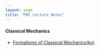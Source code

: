 ```yaml
---
layout: page
title: "PNS Lecture Notes"
---
```


#### Classical Mechanics

* [Formalisms of Classical Mechanics(ko)](/archives/pns-lecture-notes/Formalisms_of_Classical_Mechanics.pdf)
